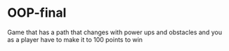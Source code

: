 # OOP-final
Game that has a path that changes with power ups and obstacles and you as a player have to make it to 100 points to win
